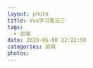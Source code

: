 ```yaml
---
layout: photo
title: Vue学习笔记三
tags:
  - 前端
date: 2020-06-08 22:22:58
categories: 前端
photos:
---
```


<!--more-->


